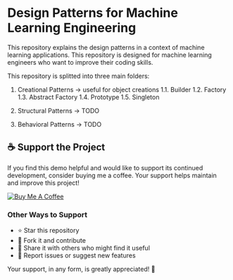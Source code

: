# Design Patterns for Machine Learning Engineering

This repository explains the design patterns in a context of machine learning applications. This repository is designed for machine learning engineers who want to improve their coding skills. 

This repository is splitted into three main folders:

1. Creational Patterns -> useful for object creations
    1.1. Builder
    1.2. Factory
    1.3. Abstract Factory
    1.4. Prototype
    1.5. Singleton

2. Structural Patterns -> TODO

3. Behavioral Patterns -> TODO

## ☕ Support the Project

If you find this demo helpful and would like to support its continued development, consider buying me a coffee. Your support helps maintain and improve this project!

[![Buy Me A Coffee](https://www.buymeacoffee.com/assets/img/custom_images/orange_img.png)](https://www.paypal.com/paypalme/sebassarasti)

### Other Ways to Support
- ⭐ Star this repository
- 🍴 Fork it and contribute
- 📢 Share it with others who might find it useful
- 🐛 Report issues or suggest new features

Your support, in any form, is greatly appreciated! 🙏